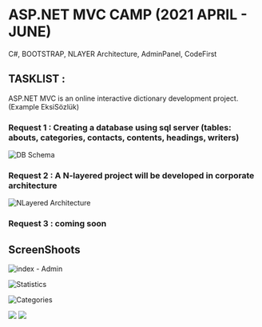 
#  ASP.NET MVC CAMP (2021 APRIL - JUNE) 

C#, BOOTSTRAP, NLAYER Architecture, AdminPanel, CodeFirst


## TASKLIST :

ASP.NET MVC is an online interactive dictionary development project. (Example EksiSözlük)


### Request 1 : Creating a database using sql server (tables: abouts, categories, contacts, contents, headings, writers)

![DB Schema](https://user-images.githubusercontent.com/81612480/118017571-1291be00-b357-11eb-96e3-657707993e4c.JPG)

### Request 2 : A N-layered project will be developed in corporate architecture

![NLayered Architecture](https://user-images.githubusercontent.com/81612480/118017892-6b615680-b357-11eb-8cf0-c9f703f6581c.JPG)

### Request 3 : coming soon



## ScreenShoots

![index - Admin](https://user-images.githubusercontent.com/81612480/118019507-5c7ba380-b359-11eb-8be3-ad1f7769d1c4.JPG)

![Statistics](https://user-images.githubusercontent.com/81612480/118018012-8b911580-b357-11eb-9118-ce0d809f93e4.png)

![Categories](https://user-images.githubusercontent.com/81612480/118018056-951a7d80-b357-11eb-90f2-f8f5e098ad33.JPG)

 <img src="https://github.com/fdeniz07/MvcProjeKampi/blob/master/Screens/Heading.png" />
 
 
 <img src="https://github.com/fdeniz07/MvcProjeKampi/blob/master/Screens/Writer.png" />
<!--
<img src="" />
 --> 
  
